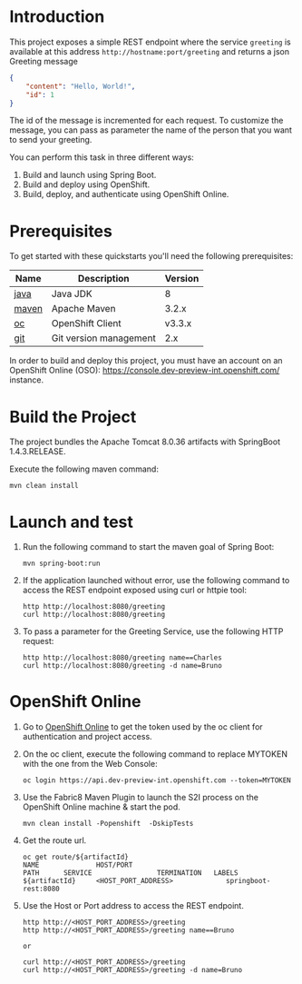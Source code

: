# Introduction

This project exposes a simple REST endpoint where the service `greeting` is available at this address `http://hostname:port/greeting` and returns a json Greeting message

```json
{
    "content": "Hello, World!",
    "id": 1
}

```

The id of the message is incremented for each request. 
To customize the message, you can pass as parameter the name of the person that you want to send your greeting.

You can perform this task in three different ways:

1. Build and launch using Spring Boot.
1. Build and deploy using OpenShift.
1. Build, deploy, and authenticate using OpenShift Online.

# Prerequisites

To get started with these quickstarts you'll need the following prerequisites:

Name | Description | Version
--- | --- | ---
[java][1] | Java JDK | 8
[maven][2] | Apache Maven | 3.2.x 
[oc][3] | OpenShift Client | v3.3.x
[git][4] | Git version management | 2.x 

[1]: http://www.oracle.com/technetwork/java/javase/downloads/
[2]: https://maven.apache.org/download.cgi?Preferred=ftp://mirror.reverse.net/pub/apache/
[3]: https://docs.openshift.com/enterprise/3.2/cli_reference/get_started_cli.html
[4]: https://git-scm.com/book/en/v2/Getting-Started-Installing-Git

In order to build and deploy this project, you must have an account on an OpenShift Online (OSO): https://console.dev-preview-int.openshift.com/ instance.

# Build the Project

The project bundles the Apache Tomcat 8.0.36 artifacts with SpringBoot 1.4.3.RELEASE.

Execute the following maven command:

```
mvn clean install
```

# Launch and test

1. Run the following command to start the maven goal of Spring Boot:

    ```
    mvn spring-boot:run
    ```

1. If the application launched without error, use the following command to access the REST endpoint exposed using curl or httpie tool:

    ```
    http http://localhost:8080/greeting
    curl http://localhost:8080/greeting
    ```

1. To pass a parameter for the Greeting Service, use the following HTTP request:

    ```
    http http://localhost:8080/greeting name==Charles
    curl http://localhost:8080/greeting -d name=Bruno
    ```

# OpenShift Online

1. Go to [OpenShift Online](https://console.dev-preview-int.openshift.com/console/command-line) to get the token used by the oc client for authentication and project access. 

1. On the oc client, execute the following command to replace MYTOKEN with the one from the Web Console:

    ```
    oc login https://api.dev-preview-int.openshift.com --token=MYTOKEN
    ```
1. Use the Fabric8 Maven Plugin to launch the S2I process on the OpenShift Online machine & start the pod.

    ```
    mvn clean install -Popenshift  -DskipTests
    ```
    
1. Get the route url.

    ```
    oc get route/${artifactId}
    NAME              HOST/PORT                                          PATH      SERVICE                TERMINATION   LABELS
    ${artifactId}     <HOST_PORT_ADDRESS>             springboot-rest:8080
    ```

1. Use the Host or Port address to access the REST endpoint.
    ```
    http http://<HOST_PORT_ADDRESS>/greeting
    http http://<HOST_PORT_ADDRESS>/greeting name==Bruno

    or 

    curl http://<HOST_PORT_ADDRESS>/greeting
    curl http://<HOST_PORT_ADDRESS>/greeting -d name=Bruno
    ```
